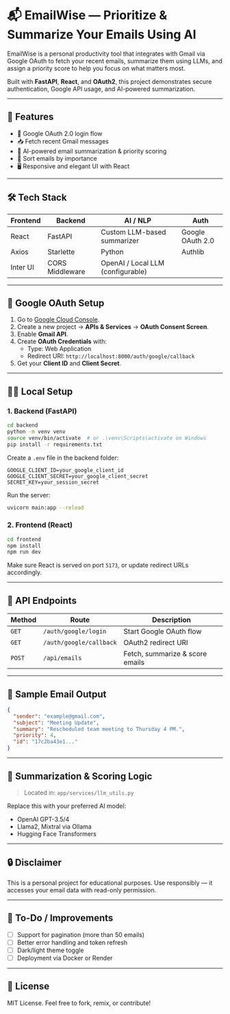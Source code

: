 # 📬 EmailWise — Prioritize & Summarize Your Emails Using AI

EmailWise is a personal productivity tool that integrates with Gmail via Google OAuth to fetch your recent emails, summarize them using LLMs, and assign a priority score to help you focus on what matters most.

Built with **FastAPI**, **React**, and **OAuth2**, this project demonstrates secure authentication, Google API usage, and AI-powered summarization.

---

## 🚀 Features

- 🔐 Google OAuth 2.0 login flow  
- 📥 Fetch recent Gmail messages  
- 🧠 AI-powered email summarization & priority scoring  
- 🎯 Sort emails by importance  
- 🖥️ Responsive and elegant UI with React  

---

## 🛠️ Tech Stack

| Frontend | Backend | AI / NLP | Auth |
|----------|---------|----------|------|
| React    | FastAPI | Custom LLM-based summarizer | Google OAuth 2.0 |
| Axios    | Starlette | Python | Authlib |
| Inter UI | CORS Middleware | OpenAI / Local LLM (configurable) | |

---

## 🔐 Google OAuth Setup

1. Go to [Google Cloud Console](https://console.cloud.google.com/).
2. Create a new project → **APIs & Services** → **OAuth Consent Screen**.
3. Enable **Gmail API**.
4. Create **OAuth Credentials** with:
   - Type: Web Application
   - Redirect URI: `http://localhost:8000/auth/google/callback`
5. Get your **Client ID** and **Client Secret**.

---

## 🧑‍💻 Local Setup

### 1. Backend (FastAPI)

```bash
cd backend
python -m venv venv
source venv/bin/activate  # or .\venv\Scripts\activate on Windows
pip install -r requirements.txt
```

Create a `.env` file in the backend folder:

```env
GOOGLE_CLIENT_ID=your_google_client_id
GOOGLE_CLIENT_SECRET=your_google_client_secret
SECRET_KEY=your_session_secret
```

Run the server:

```bash
uvicorn main:app --reload
```

### 2. Frontend (React)

```bash
cd frontend
npm install
npm run dev
```

Make sure React is served on port `5173`, or update redirect URLs accordingly.

---

## 📡 API Endpoints

| Method | Route                    | Description                 |
|--------|--------------------------|-----------------------------|
| `GET`  | `/auth/google/login`     | Start Google OAuth flow     |
| `GET`  | `/auth/google/callback`  | OAuth2 redirect URI         |
| `POST` | `/api/emails`            | Fetch, summarize & score emails |

---

## 📄 Sample Email Output

```json
{
  "sender": "example@gmail.com",
  "subject": "Meeting Update",
  "summary": "Rescheduled team meeting to Thursday 4 PM.",
  "priority": 4,
  "id": "17c2ba43e1..."
}
```

---

## 🤖 Summarization & Scoring Logic

> Located in: `app/services/llm_utils.py`

Replace this with your preferred AI model:
- OpenAI GPT-3.5/4
- Llama2, Mixtral via Ollama
- Hugging Face Transformers

---

## 🔒 Disclaimer

This is a personal project for educational purposes. Use responsibly — it accesses your email data with read-only permission.

---

## 📌 To-Do / Improvements

- [ ] Support for pagination (more than 50 emails)
- [ ] Better error handling and token refresh
- [ ] Dark/light theme toggle
- [ ] Deployment via Docker or Render

---

## 📃 License

MIT License. Feel free to fork, remix, or contribute!
